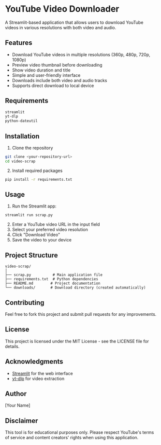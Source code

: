 # YouTube Video Downloader

A Streamlit-based application that allows users to download YouTube videos in various resolutions with both video and audio.

## Features

- Download YouTube videos in multiple resolutions (360p, 480p, 720p, 1080p)
- Preview video thumbnail before downloading
- Show video duration and title
- Simple and user-friendly interface
- Downloads include both video and audio tracks
- Supports direct download to local device

## Requirements

```bash
streamlit
yt-dlp
python-dateutil
```

## Installation

1. Clone the repository
```bash
git clone <your-repository-url>
cd video-scrap
```

2. Install required packages
```bash
pip install -r requirements.txt
```

## Usage

1. Run the Streamlit app:
```bash
streamlit run scrap.py
```

2. Enter a YouTube video URL in the input field
3. Select your preferred video resolution
4. Click "Download Video"
5. Save the video to your device

## Project Structure

```
video-scrap/
│
├── scrap.py          # Main application file
├── requirements.txt  # Python dependencies
├── README.md        # Project documentation
└── downloads/       # Download directory (created automatically)
```

## Contributing

Feel free to fork this project and submit pull requests for any improvements.

## License

This project is licensed under the MIT License - see the LICENSE file for details.

## Acknowledgments

- [Streamlit](https://streamlit.io/) for the web interface
- [yt-dlp](https://github.com/yt-dlp/yt-dlp) for video extraction

## Author

[Your Name]

## Disclaimer

This tool is for educational purposes only. Please respect YouTube's terms of service and content creators' rights when using this application.